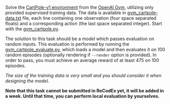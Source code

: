 Solve the [CartPole-v1 environment](https://gym.openai.com/envs/CartPole-v1)
from the [OpenAI Gym](https://gym.openai.com/), utilizing only provided supervised
training data. The data is available in
[gym_cartpole-data.txt](https://github.com/ufal/npfl114/tree/master/labs/02/gym_cartpole-data.txt)
file, each line containing one observation (four space separated floats) and
a corresponding action (the last space separated integer). Start with the
[gym_cartpole.py](https://github.com/ufal/npfl114/tree/master/labs/02/gym_cartpole.py).

The solution to this task should be a _model_ which passes evaluation on random
inputs. This evaluation is performed by running the
[gym_cartpole_evaluate.py](https://github.com/ufal/npfl114/tree/master/labs/02/gym_cartpole_evaluate.py),
which loads a model and then evaluates it on 100 random episodes (optionally
rendering if `--render` option is provided). In order to pass, you must achieve
an average reward of at least 475 on 100 episodes.

_The size of the training data is very small and you should consider
it when designing the model._

**Note that this task cannot be submitted in ReCodEx yet, it will be added in
a week. Until that time, you can perform local evaluation by yourselves.**
